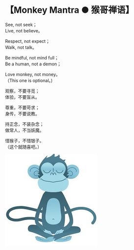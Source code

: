 # 【Monkey Mantra ● 猴哥禅语】

See, not seek；  
Live, not believe。

Respect, not expect；  
Walk, not talk。

Be mindful, not mind full；  
Be a human, not a demon；

Love monkey, not money。   
（This one is optional。)

观察，不要寻觅；  
体验，不要盲从。

尊重，不要苛求；  
身传，不要说教。

持正念，不装杂念；  
做常人，不当妖魔。

惜猴子，不惜银子。  
（这个就随喜吧。）

![](07.jpg)
